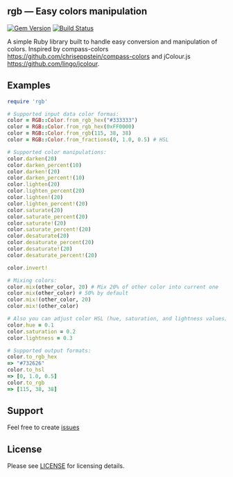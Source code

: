 rgb — Easy colors manipulation
------------------------
[![Gem Version](https://badge.fury.io/rb/rgb.svg)](http://badge.fury.io/rb/rgb)
[![Build Status](https://travis-ci.org/plashchynski/rgb.svg?branch=master)](https://travis-ci.org/plashchynski/rgb)

A simple Ruby library built to handle easy conversion and manipulation of colors. Inspired by compass-colors https://github.com/chriseppstein/compass-colors and jColour.js https://github.com/lingo/jcolour.

## Examples
```ruby
require 'rgb'

# Supported input data color formas:
color = RGB::Color.from_rgb_hex("#333333")
color = RGB::Color.from_rgb_hex(0xFF0000)
color = RGB::Color.from_rgb(115, 38, 38)
color = RGB::Color.from_fractions(0, 1.0, 0.5) # HSL

# Supported color manipulations:
color.darken(20)
color.darken_percent(10)
color.darken!(20)
color.darken_percent!(10)
color.lighten(20)
color.lighten_percent(20)
color.lighten!(20)
color.lighten_percent!(20)
color.saturate(20)
color.saturate_percent(20)
color.saturate!(20)
color.saturate_percent!(20)
color.desaturate(20)
color.desaturate_percent(20)
color.desaturate!(20)
color.desaturate_percent!(20)

color.invert!

# Mixing colors:
color.mix(other_color, 20) # Mix 20% of other color into current one
color.mix(other_color) # 50% by default
color.mix!(other_color, 20)
color.mix!(other_color)

# Also you can adjust color HSL (hue, saturation, and lightness values) manually:
color.hue = 0.1
color.saturation = 0.2
color.lightness = 0.3

# Supported output formats:
color.to_rgb_hex
=> "#732626"
color.to_hsl
=> [0, 1.0, 0.5]
color.to_rgb
=> [115, 38, 38]
```

## Support

Feel free to create [issues](https://github.com/plashchynski/rgb/issues)


## License

Please see [LICENSE](https://github.com/plashchynski/rgb/blob/master/LICENSE) for licensing details.

